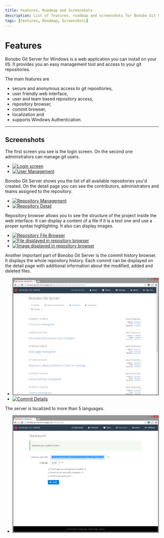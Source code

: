 ```yaml
---
title: Features, Roadmap and Screenshots
description: List of features, roadmap and screenshots for Bonobo Git Server for Windows
tags: [Features, Roadmap, Screenshots]
---
```


Features
===================================

Bonobo Git Server for Windows is a web application you can install on your IIS. It provides you an easy management tool and access to your git repositories.

The main features are

* secure and anonymous access to git repositories,
* user friendly web interface,
* user and team based repository access,
* repository browser,
* commit browser,
* localization and
* supports Windows Authentication.


<hr />


Screenshots
-----------

The first screen you see is the login screen. On the second one administrators can manage git users.

<div class="row-fluid">
    <ul class="thumbnails">
        <li class="span6"><a href="/resources/img/screenshots/login.png" class="thumbnail"><img alt="Login screen" src="/resources/img/screenshots/login.png"></a></li>
        <li class="span6"><a href="/resources/img/screenshots/user-management.png" class="thumbnail"><img alt="User Management" src="/resources/img/screenshots/user-management.png"></a></li>
    </ul>
</div>

Bonobo Git Server shows you the list of all available repositories you'd created. On the detail page you can see the contributors, administrators and teams assigned to the repository.

<div class="row-fluid">
    <ul class="thumbnails">
        <li class="span6"><a href="/resources/img/screenshots/repository-management.png" class="thumbnail"><img alt="Repository Management" src="/resources/img/screenshots/repository-management.png"></a></li>
        <li class="span6"><a href="/resources/img/screenshots/repository-detail.png" class="thumbnail"><img alt="Repository Detail" src="/resources/img/screenshots/repository-detail.png"></a></li>
    </ul>
</div>

Repository browser allows you to see the structure of the project inside the web interface. It can display a content of a file if it is a text one and use a proper syntax highlighting. It also can display images.

<div class="row-fluid">
<ul class="thumbnails">
    <li class="span8"><a href="/resources/img/screenshots/repository-browser.png" class="thumbnail"><img alt="Repository File Browser" src="/resources/img/screenshots/repository-browser.png"></a></li>
    <li class="span4"><a href="/resources/img/screenshots/repository-browser-file.png" class="thumbnail"><img alt="File displayed in repository browser" src="/resources/img/screenshots/repository-browser-file.png"></a></li>
    <li class="span4"><a href="/resources/img/screenshots/repository-browser-image.png" class="thumbnail"><img alt="Image displayed in repository browser" src="/resources/img/screenshots/repository-browser-image.png"></a></li>
</ul>
</div>

Another important part of Bonobo Git Server is the commit history browser. It displays the whole repository history. Each commit can be displayed on the detail page with additional information about the modified, added and deleted files.

<div class="row-fluid">
    <ul class="thumbnails">
        <li class="span6"><a href="/resources/img/screenshots/commits.png" class="thumbnail"><img alt="Commits" src="/resources/img/screenshots/commits.png"></a></li>
        <li class="span6"><a href="/resources/img/screenshots/commit-details.png" class="thumbnail"><img alt="Commit Details" src="/resources/img/screenshots/commit-details.png"></a></li>
    </ul>
</div>


The server is localized to more than 5 languages.

<div class="row-fluid">
    <ul class="thumbnails">
        <li class="span12"><a href="/resources/img/screenshots/localization.png" class="thumbnail"><img alt="Localization" src="/resources/img/screenshots/localization.png"></a></li>
    </ul>
</div>
